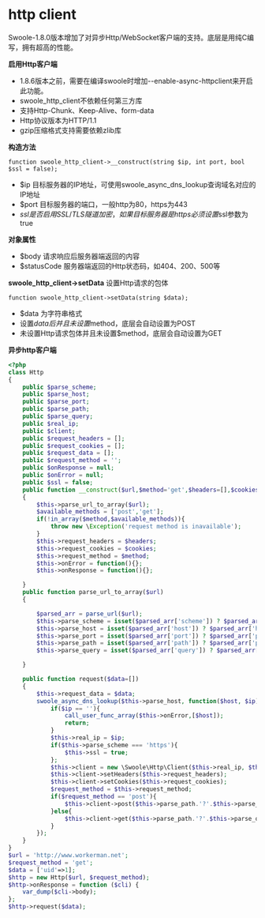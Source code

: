 # http client 
Swoole-1.8.0版本增加了对异步Http/WebSocket客户端的支持。底层是用纯C编写，拥有超高的性能。

**启用Http客户端**
* 1.8.6版本之前，需要在编译swoole时增加--enable-async-httpclient来开启此功能。
* swoole_http_client不依赖任何第三方库
* 支持Http-Chunk、Keep-Alive、form-data
* Http协议版本为HTTP/1.1
* gzip压缩格式支持需要依赖zlib库

**构造方法**
~~~
function swoole_http_client->__construct(string $ip, int port, bool $ssl = false);
~~~
* $ip 目标服务器的IP地址，可使用swoole_async_dns_lookup查询域名对应的IP地址
* $port 目标服务器的端口，一般http为80，https为443
* $ssl 是否启用SSL/TLS隧道加密，如果目标服务器是https必须设置$ssl参数为true

**对象属性**
* $body 请求响应后服务器端返回的内容
* $statusCode 服务器端返回的Http状态码，如404、200、500等

**swoole_http_client->setData**
设置Http请求的包体

~~~
function swoole_http_client->setData(string $data);
~~~
* $data 为字符串格式
* 设置$data后并且未设置$method，底层会自动设置为POST
* 未设置Http请求包体并且未设置$method，底层会自动设置为GET

**异步http客户端**
```php
<?php
class Http
{
    public $parse_scheme;
    public $parse_host;
    public $parse_port;
    public $parse_path;
    public $parse_query;
    public $real_ip;
    public $client;
    public $request_headers = [];
    public $request_cookies = [];
    public $request_data = [];
    public $request_method = '';
    public $onResponse = null;
    public $onError = null;
    public $ssl = false;
    public function __construct($url,$method='get',$headers=[],$cookies=[])
    {
        $this->parse_url_to_array($url);
        $available_methods = ['post','get'];
        if(!in_array($method,$available_methods)){
            throw new \Exception('request method is inavailable');
        }
        $this->request_headers = $headers;
        $this->request_cookies = $cookies;
        $this->request_method = $method;
        $this->onError = function(){};
        $this->onResponse = function(){};

    }
    public function parse_url_to_array($url)
    {

        $parsed_arr = parse_url($url);
        $this->parse_scheme = isset($parsed_arr['scheme']) ? $parsed_arr['scheme'] : 'http';
        $this->parse_host = isset($parsed_arr['host']) ? $parsed_arr['host'] : '127.0.0.1';
        $this->parse_port = isset($parsed_arr['port']) ? $parsed_arr['port'] : $this->parse_scheme == 'https'?'443':'80';
        $this->parse_path = isset($parsed_arr['path']) ? $parsed_arr['path'] : '/';
        $this->parse_query = isset($parsed_arr['query']) ? $parsed_arr['query'] : '';

    }

    public function request($data=[])
    {
        $this->request_data = $data;
        swoole_async_dns_lookup($this->parse_host, function($host, $ip){
            if($ip == ''){
                call_user_func_array($this->onError,[$host]);
                return;
            }
            $this->real_ip = $ip;
            if($this->parse_scheme === 'https'){
                $this->ssl = true;
            };
            $this->client = new \Swoole\Http\Client($this->real_ip, $this->parse_port,$this->ssl);
            $this->client->setHeaders($this->request_headers);
            $this->client->setCookies($this->request_cookies);
            $request_method = $this->request_method;
            if($request_method == 'post'){
                $this->client->post($this->parse_path.'?'.$this->parse_query,$this->request_data,$this->onResponse);
            }else{
                $this->client->get($this->parse_path.'?'.$this->parse_query,$this->onResponse);
            }
        });
    }
}
$url = 'http://www.workerman.net';
$request_method = 'get';
$data = ['uid'=>1];
$http = new Http($url, $request_method);
$http->onResponse = function ($cli) {
    var_dump($cli->body);
};
$http->request($data);
```